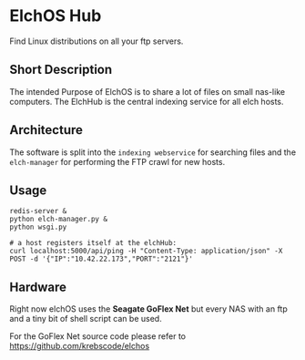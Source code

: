 # ElchOS Hub
Find Linux distributions on all your ftp servers.

## Short Description
The intended Purpose of ElchOS is to share a lot of files on small nas-like
computers. The ElchHub is the central indexing service for all elch hosts.


## Architecture
The software is split into the `indexing webservice` for searching files and
the  `elch-manager` for performing the FTP crawl for new hosts.

## Usage

```
redis-server &
python elch-manager.py &
python wsgi.py

# a host registers itself at the elchHub:
curl localhost:5000/api/ping -H "Content-Type: application/json" -X POST -d '{"IP":"10.42.22.173","PORT":"2121"}'
```
## Hardware
Right now elchOS uses the **Seagate GoFlex Net** but every NAS with an ftp and
a tiny bit of shell script can be used.

For the GoFlex Net source code please refer to https://github.com/krebscode/elchos
